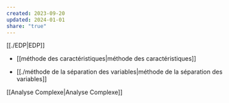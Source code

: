 ```yaml
---  
created: 2023-09-20  
updated: 2024-01-01  
share: "true"  
---  
```

  
  
[[./EDP|EDP]]  
  
- [[méthode des caractéristiques|méthode des caractéristiques]]  
  
- [[./méthode de la séparation des variables|méthode de la séparation des variables]]  
  
[[Analyse Complexe|Analyse Complexe]]  
  
